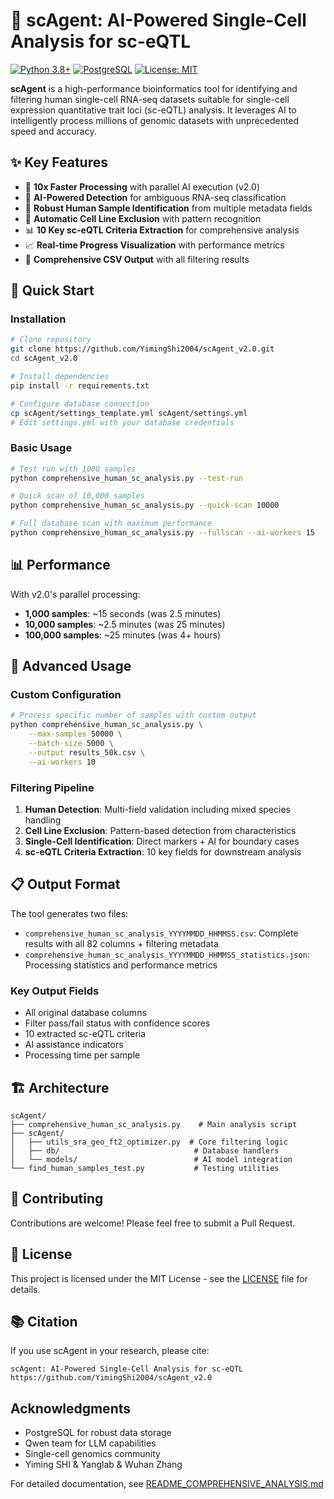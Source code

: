 # 🧬 scAgent: AI-Powered Single-Cell Analysis for sc-eQTL

[![Python 3.8+](https://img.shields.io/badge/python-3.8+-blue.svg)](https://www.python.org/downloads/)
[![PostgreSQL](https://img.shields.io/badge/PostgreSQL-13+-316192.svg)](https://www.postgresql.org/)
[![License: MIT](https://img.shields.io/badge/License-MIT-yellow.svg)](https://opensource.org/licenses/MIT)

**scAgent** is a high-performance bioinformatics tool for identifying and filtering human single-cell RNA-seq datasets suitable for single-cell expression quantitative trait loci (sc-eQTL) analysis. It leverages AI to intelligently process millions of genomic datasets with unprecedented speed and accuracy.

## ✨ Key Features

- 🚀 **10x Faster Processing** with parallel AI execution (v2.0)
- 🤖 **AI-Powered Detection** for ambiguous RNA-seq classification
- 🧬 **Robust Human Sample Identification** from multiple metadata fields
- 🚫 **Automatic Cell Line Exclusion** with pattern recognition
- 📊 **10 Key sc-eQTL Criteria Extraction** for comprehensive analysis
- 📈 **Real-time Progress Visualization** with performance metrics
- 💾 **Comprehensive CSV Output** with all filtering results

## 🚀 Quick Start

### Installation

```bash
# Clone repository
git clone https://github.com/YimingShi2004/scAgent_v2.0.git
cd scAgent_v2.0

# Install dependencies
pip install -r requirements.txt

# Configure database connection
cp scAgent/settings_template.yml scAgent/settings.yml
# Edit settings.yml with your database credentials
```

### Basic Usage

```bash
# Test run with 1000 samples
python comprehensive_human_sc_analysis.py --test-run

# Quick scan of 10,000 samples
python comprehensive_human_sc_analysis.py --quick-scan 10000

# Full database scan with maximum performance
python comprehensive_human_sc_analysis.py --fullscan --ai-workers 15
```

## 📊 Performance

With v2.0's parallel processing:

- **1,000 samples**: ~15 seconds (was 2.5 minutes)
- **10,000 samples**: ~2.5 minutes (was 25 minutes)
- **100,000 samples**: ~25 minutes (was 4+ hours)

## 🔧 Advanced Usage

### Custom Configuration

```bash
# Process specific number of samples with custom output
python comprehensive_human_sc_analysis.py \
    --max-samples 50000 \
    --batch-size 5000 \
    --output results_50k.csv \
    --ai-workers 10
```

### Filtering Pipeline

1. **Human Detection**: Multi-field validation including mixed species handling
2. **Cell Line Exclusion**: Pattern-based detection from characteristics
3. **Single-Cell Identification**: Direct markers + AI for boundary cases
4. **sc-eQTL Criteria Extraction**: 10 key fields for downstream analysis

## 📋 Output Format

The tool generates two files:

- `comprehensive_human_sc_analysis_YYYYMMDD_HHMMSS.csv`: Complete results with all 82 columns + filtering metadata
- `comprehensive_human_sc_analysis_YYYYMMDD_HHMMSS_statistics.json`: Processing statistics and performance metrics

### Key Output Fields

- All original database columns
- Filter pass/fail status with confidence scores
- 10 extracted sc-eQTL criteria
- AI assistance indicators
- Processing time per sample

## 🏗️ Architecture

```
scAgent/
├── comprehensive_human_sc_analysis.py    # Main analysis script
├── scAgent/
│   ├── utils_sra_geo_ft2_optimizer.py  # Core filtering logic
│   ├── db/                              # Database handlers
│   └── models/                          # AI model integration
└── find_human_samples_test.py           # Testing utilities
```

## 🤝 Contributing

Contributions are welcome! Please feel free to submit a Pull Request.

## 📄 License

This project is licensed under the MIT License - see the [LICENSE](LICENSE) file for details.

## 📚 Citation

If you use scAgent in your research, please cite:

```
scAgent: AI-Powered Single-Cell Analysis for sc-eQTL
https://github.com/YimingShi2004/scAgent_v2.0
```

##  Acknowledgments

- PostgreSQL for robust data storage
- Qwen team for LLM capabilities
- Single-cell genomics community
- Yiming SHI & Yanglab & Wuhan Zhang

For detailed documentation, see [README_COMPREHENSIVE_ANALYSIS.md](README_COMPREHENSIVE_ANALYSIS.md) 
